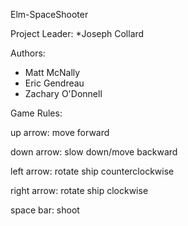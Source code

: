 Elm-SpaceShooter

Project Leader:
*Joseph Collard

Authors:
* Matt McNally
* Eric Gendreau
* Zachary O'Donnell


Game Rules:

up arrow: move forward

down arrow: slow down/move backward

left arrow: rotate ship counterclockwise

right arrow: rotate ship clockwise

space bar: shoot

